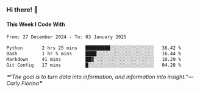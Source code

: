 ### Hi there! 👋

#### This Week I Code With
<!--START_SECTION:waka-->

```txt
From: 27 December 2024 - To: 03 January 2025

Python       2 hrs 25 mins   █████████░░░░░░░░░░░░░░░░   36.42 %
Bash         1 hr 5 mins     ████░░░░░░░░░░░░░░░░░░░░░   16.44 %
Markdown     41 mins         ██▓░░░░░░░░░░░░░░░░░░░░░░   10.29 %
Git Config   17 mins         █░░░░░░░░░░░░░░░░░░░░░░░░   04.28 %
```

<!--END_SECTION:waka-->

<!--STARTS_HERE_QUOTE_README-->
<i>❝“The goal is to turn data into information, and information into insight.”— Carly Fiorina❞</i>
<!--ENDS_HERE_QUOTE_README-->
